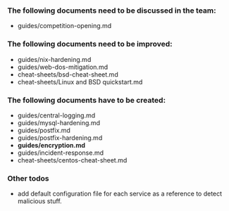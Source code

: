 ### The following documents need to be discussed in the team:
* guides/competition-opening.md

### The following documents need to be improved:
* guides/nix-hardening.md
* guides/web-dos-mitigation.md
* cheat-sheets/bsd-cheat-sheet.md
* cheat-sheets/Linux and BSD quickstart.md


### The following documents have to be created:
* guides/central-logging.md
* guides/mysql-hardening.md
* guides/postfix.md
* guides/postfix-hardening.md
* __guides/encryption.md__
* guides/incident-response.md
* cheat-sheets/centos-cheat-sheet.md



### Other todos
* add default configuration file for each service as a reference to detect malicious stuff.

